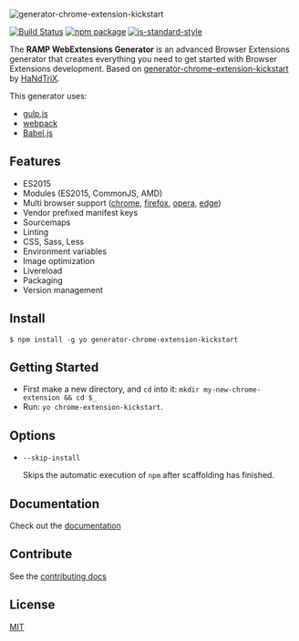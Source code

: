 ![generator-chrome-extension-kickstart](images/chrome-extension-kickstarter-intro.png)

[![Build Status](https://secure.travis-ci.org/HaNdTriX/generator-chrome-extension-kickstart.png?branch=master)](https://travis-ci.org/HaNdTriX/generator-chrome-extension-kickstart) [![npm package](https://badge.fury.io/js/generator-chrome-extension-kickstart.svg)](https://www.npmjs.com/package/generator-chrome-extension-kickstart)
[![js-standard-style](https://img.shields.io/badge/code%20style-standard-green.svg?style=flat-square)](https://github.com/feross/standard)

The **RAMP WebExtensions Generator** is an advanced Browser Extensions generator that creates everything you need to get started with Browser Extensions development. Based on [generator-chrome-extension-kickstart](https://github.com/HaNdTriX/generator-chrome-extension-kickstart) by [HaNdTriX](https://github.com/HaNdTriX).

This generator uses:

* [gulp.js](http://gulpjs.com/)
* [webpack](http://webpack.github.io/docs/)
* [Babel.js](https://babeljs.io/)

## Features

* ES2015
* Modules (ES2015, CommonJS, AMD)
* Multi browser support ([chrome](https://developer.chrome.com/extensions), [firefox](https://wiki.mozilla.org/WebExtensions), [opera](https://dev.opera.com/extensions/), [edge](https://docs.microsoft.com/en-us/microsoft-edge/extensions))
* Vendor prefixed manifest keys
* Sourcemaps
* Linting
* CSS, Sass, Less
* Environment variables
* Image optimization
* Livereload
* Packaging
* Version management

## Install

	$ npm install -g yo generator-chrome-extension-kickstart

## Getting Started

- First make a new directory, and `cd` into it: `mkdir my-new-chrome-extension && cd $_`
- Run: `yo chrome-extension-kickstart`.

## Options

* `--skip-install`

  Skips the automatic execution of `npm` after
  scaffolding has finished.

## Documentation

Check out the [documentation](DOCUMENTATION.md)

## Contribute

See the [contributing docs](https://github.com/yeoman/yeoman/blob/master/contributing.md)

## License

[MIT](LICENSE)
